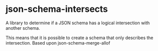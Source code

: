 # json-schema-intersects
A library to determine if a JSON schema has a logical intersection with another schema. 

This means that it is possible to create a schema that only describes the intersection. Based upon json-schema-merge-allof
